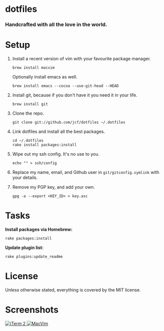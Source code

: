 # dotfiles

### Handcrafted with all the love in the world.

# Setup

1. Install a recent version of vim with your favourite package manager.

   ``` shell
   brew install macvim
   ```

   Optionally install emacs as well.

   ``` shell
   brew install emacs --cocoa --use-git-head --HEAD
   ```

2. Install git, because if you don't have it you need it in your life.

    ``` shell
    brew install git
    ```

3. Clone the repo.

   ``` shell
   git clone git://github.com/jcf/dotfiles ~/.dotfiles

4. Link dotfiles and install all the best packages.

   ``` shell
   cd ~/.dotfiles
   rake install packages:install
   ```

5. Wipe out my ssh config. It's no use to you.

   ``` shell
   echo "" > ssh/config
   ```

6. Replace my name, email, and Github user in `git/gitconfig.symlink`
   with your details.

7. Remove my PGP key, and add your own.

   ``` shell
   gpg -a --export <KEY_ID> > key.asc
   ```

# Tasks

**Install packages via Homebrew:**

``` shell
rake packages:install
```

**Update plugin list:**

``` shell
rake plugins:update_readme
```

# License

Unless otherwise stated, everything is covered by the MIT license.

# Screenshots

<a href="http://cl.ly/image/1X2g2T1q1H2C">
  <img alt="iTerm 2" src="http://f.cl.ly/items/0v2X3F122p1i3g3K3g31/iterm2-thumb.png"></img>
</a>

<a href="http://cl.ly/image/2B253h193q0z">
  <img alt="MacVim" src="http://f.cl.ly/items/1m1M41221S233C0h0D2T/macvim.png"></img>
</a>
